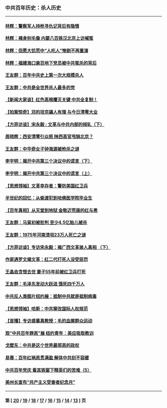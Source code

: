 ### 中共百年历史：杀人历史
---
#### [林辉：警察军人持枪寻仇记背后有隐情](../../pages/nf1176106/n14029745.md?07180430) 
#### [林辉：裸身别毛像 内蒙八百铁汉北京上访喊冤](../../pages/nf1176106/n14026693.md?07180430) 
#### [林辉：但愿大饥荒中“人吃人”惨剧不再重演](../../pages/nf1176106/n14020531.md?07180430) 
#### [林辉：福建海口逾百地下党员被中共冤杀的背后](../../pages/nf1176106/n13878946.md?07180430) 
#### [王友群：百年中共史上第一次大规模杀人](../../pages/nf1176106/n13863785.md?07180430) 
#### [王友群：中共是全世界杀人最多的党](../../pages/nf1176106/n13860689.md?07180430) 
#### [【新闻大家谈】红色高棉覆灭关键 中共全复制！](../../pages/nf1176106/n13850222.md?07180430) 
#### [【拍案惊奇】邓的坦克碾人有理 与今日清零大业](../../pages/nf1176106/n13729574.md?07180430) 
#### [【方菲访谈】宋永毅 : 文革与中共内部的倾轧（下）](../../pages/nf1176106/n13486836.md?07180430) 
#### [周晓辉：西安清零引众怒 陕西高官甩锅北京？](../../pages/nf1176106/n13484627.md?07180430) 
#### [王友群：中华奇女子钟海源被枪杀之谜](../../pages/nf1176106/n13430555.md?07180430) 
#### [李宇明：揭开中共第三个决议中的谎言（下）](../../pages/nf1176106/n13389389.md?07180430) 
#### [李宇明：揭开中共第三个决议中的谎言（上）](../../pages/nf1176106/n13388697.md?07180430) 
#### [【思想领袖】文革幸存者：警防美国红卫兵](../../pages/nf1176106/n13339289.md?07180430) 
#### [半世纪的回忆：从偷渡犯到哈佛医学院毕业生](../../pages/nf1176106/n13345328.md?07180430) 
#### [【百年真相】从天堂到地狱 金敬迈荒唐的红与黑](../../pages/nf1176106/n13336995.md?07180430) 
#### [王友群：马寅初被批判 至少4.5亿胎儿被杀](../../pages/nf1176106/n13260313.md?07180430) 
#### [王友群：1975年河南溃坝23万人死亡之谜](../../pages/nf1176106/n13231576.md?07180430) 
#### [【方菲访谈】专访宋永毅：揭广西文革骇人真相 （下）](../../pages/nf1176106/n13209074.md?07180430) 
#### [作家遇罗文揭文革：红二代打死人没受惩罚](../../pages/nf1176106/n13205254.md?07180430) 
#### [王晶垚含恨去世 妻子55年前被红卫兵打死](../../pages/nf1176106/n13203590.md?07180430) 
#### [王友群：毛泽东发动大跃进 饿死四千万人](../../pages/nf1176106/n13177158.md?07180430) 
#### [中共反人类图片纽约展：抵制中共就是抵制病毒](../../pages/nf1176106/n13115371.md?07180430) 
#### [【思想领袖】哈斯：中共窜改国际人权规范](../../pages/nf1176106/n13053647.md?07180430) 
#### [【首播】专访盛慕真教授：毛的血腥群众运动](../../pages/nf1176106/n13091782.md?07180430) 
#### [观“中共百年罪恶”展 纽约青年：美应吸取教训](../../pages/nf1176106/n13085246.md?07180430) 
#### [戈壁东：中共是这个世界最邪恶的政权](../../pages/nf1176106/n13085641.md?07180430) 
#### [易蓉：百年红祸恶贯满盈 解体中共刻不容缓](../../pages/nf1176106/n13084455.md?07180430) 
#### [中共百年党庆 看其铁窗下精英们的苦难（5）](../../pages/nf1176106/n13076766.md?07180430) 
#### [美州长宣布“共产主义受害者纪念月”](../../pages/nf1176106/n13074024.md?07180430) 

---
#### 第 [ [20](./20.md?07180430) / [19](./19.md?07180430) / [18](./18.md?07180430) / [17](./17.md?07180430) / [16](./16.md?07180430) / [15](./15.md?07180430) / [14](./14.md?07180430) / [13](./13.md?07180430) ] 页
